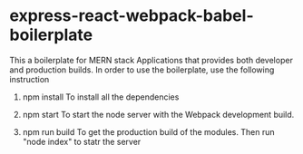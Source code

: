 # express-react-webpack-babel-boilerplate
This a boilerplate for MERN stack Applications that provides both developer and production builds.
In order to use the boilerplate, use the following instruction
1. npm install
    To install all the dependencies

2. npm start
    To start the node server with the Webpack development build.

3. npm run build
    To get the production build of the modules. Then run "node index" to statr the server
